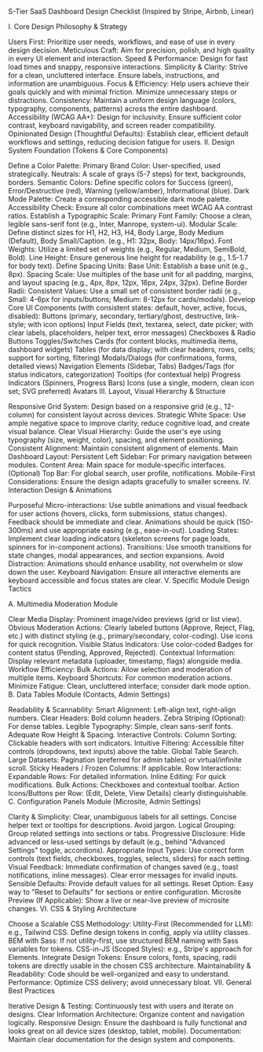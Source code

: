 S-Tier SaaS Dashboard Design Checklist (Inspired by Stripe, Airbnb, Linear)

I. Core Design Philosophy & Strategy

 Users First: Prioritize user needs, workflows, and ease of use in every design decision.
 Meticulous Craft: Aim for precision, polish, and high quality in every UI element and interaction.
 Speed & Performance: Design for fast load times and snappy, responsive interactions.
 Simplicity & Clarity: Strive for a clean, uncluttered interface. Ensure labels, instructions, and information are unambiguous.
 Focus & Efficiency: Help users achieve their goals quickly and with minimal friction. Minimize unnecessary steps or distractions.
 Consistency: Maintain a uniform design language (colors, typography, components, patterns) across the entire dashboard.
 Accessibility (WCAG AA+): Design for inclusivity. Ensure sufficient color contrast, keyboard navigability, and screen reader compatibility.
 Opinionated Design (Thoughtful Defaults): Establish clear, efficient default workflows and settings, reducing decision fatigue for users.
II. Design System Foundation (Tokens & Core Components)

 Define a Color Palette:
 Primary Brand Color: User-specified, used strategically.
 Neutrals: A scale of grays (5-7 steps) for text, backgrounds, borders.
 Semantic Colors: Define specific colors for Success (green), Error/Destructive (red), Warning (yellow/amber), Informational (blue).
 Dark Mode Palette: Create a corresponding accessible dark mode palette.
 Accessibility Check: Ensure all color combinations meet WCAG AA contrast ratios.
 Establish a Typographic Scale:
 Primary Font Family: Choose a clean, legible sans-serif font (e.g., Inter, Manrope, system-ui).
 Modular Scale: Define distinct sizes for H1, H2, H3, H4, Body Large, Body Medium (Default), Body Small/Caption. (e.g., H1: 32px, Body: 14px/16px).
 Font Weights: Utilize a limited set of weights (e.g., Regular, Medium, SemiBold, Bold).
 Line Height: Ensure generous line height for readability (e.g., 1.5-1.7 for body text).
 Define Spacing Units:
 Base Unit: Establish a base unit (e.g., 8px).
 Spacing Scale: Use multiples of the base unit for all padding, margins, and layout spacing (e.g., 4px, 8px, 12px, 16px, 24px, 32px).
 Define Border Radii:
 Consistent Values: Use a small set of consistent border radii (e.g., Small: 4-6px for inputs/buttons; Medium: 8-12px for cards/modals).
 Develop Core UI Components (with consistent states: default, hover, active, focus, disabled):
 Buttons (primary, secondary, tertiary/ghost, destructive, link-style; with icon options)
 Input Fields (text, textarea, select, date picker; with clear labels, placeholders, helper text, error messages)
 Checkboxes & Radio Buttons
 Toggles/Switches
 Cards (for content blocks, multimedia items, dashboard widgets)
 Tables (for data display; with clear headers, rows, cells; support for sorting, filtering)
 Modals/Dialogs (for confirmations, forms, detailed views)
 Navigation Elements (Sidebar, Tabs)
 Badges/Tags (for status indicators, categorization)
 Tooltips (for contextual help)
 Progress Indicators (Spinners, Progress Bars)
 Icons (use a single, modern, clean icon set; SVG preferred)
 Avatars
III. Layout, Visual Hierarchy & Structure

 Responsive Grid System: Design based on a responsive grid (e.g., 12-column) for consistent layout across devices.
 Strategic White Space: Use ample negative space to improve clarity, reduce cognitive load, and create visual balance.
 Clear Visual Hierarchy: Guide the user's eye using typography (size, weight, color), spacing, and element positioning.
 Consistent Alignment: Maintain consistent alignment of elements.
 Main Dashboard Layout:
 Persistent Left Sidebar: For primary navigation between modules.
 Content Area: Main space for module-specific interfaces.
 (Optional) Top Bar: For global search, user profile, notifications.
 Mobile-First Considerations: Ensure the design adapts gracefully to smaller screens.
IV. Interaction Design & Animations

 Purposeful Micro-interactions: Use subtle animations and visual feedback for user actions (hovers, clicks, form submissions, status changes).
 Feedback should be immediate and clear.
 Animations should be quick (150-300ms) and use appropriate easing (e.g., ease-in-out).
 Loading States: Implement clear loading indicators (skeleton screens for page loads, spinners for in-component actions).
 Transitions: Use smooth transitions for state changes, modal appearances, and section expansions.
 Avoid Distraction: Animations should enhance usability, not overwhelm or slow down the user.
 Keyboard Navigation: Ensure all interactive elements are keyboard accessible and focus states are clear.
V. Specific Module Design Tactics

A. Multimedia Moderation Module

 Clear Media Display: Prominent image/video previews (grid or list view).
 Obvious Moderation Actions: Clearly labeled buttons (Approve, Reject, Flag, etc.) with distinct styling (e.g., primary/secondary, color-coding). Use icons for quick recognition.
 Visible Status Indicators: Use color-coded Badges for content status (Pending, Approved, Rejected).
 Contextual Information: Display relevant metadata (uploader, timestamp, flags) alongside media.
 Workflow Efficiency:
 Bulk Actions: Allow selection and moderation of multiple items.
 Keyboard Shortcuts: For common moderation actions.
 Minimize Fatigue: Clean, uncluttered interface; consider dark mode option.
B. Data Tables Module (Contacts, Admin Settings)

 Readability & Scannability:
 Smart Alignment: Left-align text, right-align numbers.
 Clear Headers: Bold column headers.
 Zebra Striping (Optional): For dense tables.
 Legible Typography: Simple, clean sans-serif fonts.
 Adequate Row Height & Spacing.
 Interactive Controls:
 Column Sorting: Clickable headers with sort indicators.
 Intuitive Filtering: Accessible filter controls (dropdowns, text inputs) above the table.
 Global Table Search.
 Large Datasets:
 Pagination (preferred for admin tables) or virtual/infinite scroll.
 Sticky Headers / Frozen Columns: If applicable.
 Row Interactions:
 Expandable Rows: For detailed information.
 Inline Editing: For quick modifications.
 Bulk Actions: Checkboxes and contextual toolbar.
 Action Icons/Buttons per Row: (Edit, Delete, View Details) clearly distinguishable.
C. Configuration Panels Module (Microsite, Admin Settings)

 Clarity & Simplicity: Clear, unambiguous labels for all settings. Concise helper text or tooltips for descriptions. Avoid jargon.
 Logical Grouping: Group related settings into sections or tabs.
 Progressive Disclosure: Hide advanced or less-used settings by default (e.g., behind "Advanced Settings" toggle, accordions).
 Appropriate Input Types: Use correct form controls (text fields, checkboxes, toggles, selects, sliders) for each setting.
 Visual Feedback: Immediate confirmation of changes saved (e.g., toast notifications, inline messages). Clear error messages for invalid inputs.
 Sensible Defaults: Provide default values for all settings.
 Reset Option: Easy way to "Reset to Defaults" for sections or entire configuration.
 Microsite Preview (If Applicable): Show a live or near-live preview of microsite changes.
VI. CSS & Styling Architecture

 Choose a Scalable CSS Methodology:
 Utility-First (Recommended for LLM): e.g., Tailwind CSS. Define design tokens in config, apply via utility classes.
 BEM with Sass: If not utility-first, use structured BEM naming with Sass variables for tokens.
 CSS-in-JS (Scoped Styles): e.g., Stripe's approach for Elements.
 Integrate Design Tokens: Ensure colors, fonts, spacing, radii tokens are directly usable in the chosen CSS architecture.
 Maintainability & Readability: Code should be well-organized and easy to understand.
 Performance: Optimize CSS delivery; avoid unnecessary bloat.
VII. General Best Practices

 Iterative Design & Testing: Continuously test with users and iterate on designs.
 Clear Information Architecture: Organize content and navigation logically.
 Responsive Design: Ensure the dashboard is fully functional and looks great on all device sizes (desktop, tablet, mobile).
 Documentation: Maintain clear documentation for the design system and components.